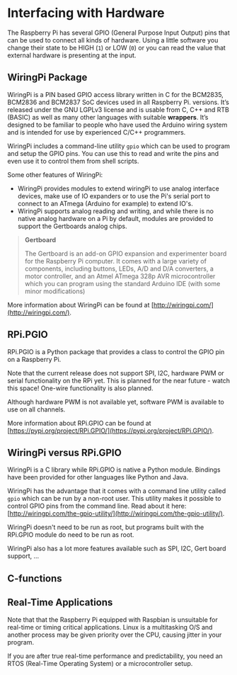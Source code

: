 # Interfacing with Hardware

<!-- Introduction on the options
  WiringPi
  RPi.GPIO
  C-functions
 -->

The Raspberry Pi has several GPIO (General Purpose Input Output) pins that can be used to connect all kinds of hardware. Using a little software you change their state to be HIGH (`1`) or LOW (`0`) or you can read the value that external hardware is presenting at the input.

## WiringPi Package

WiringPi is a PIN based GPIO access library written in C for the BCM2835, BCM2836 and BCM2837 SoC devices used in all Raspberry Pi. versions. It’s released under the GNU LGPLv3 license and is usable from C, C++ and RTB (BASIC) as well as many other languages with suitable **wrappers**. It’s designed to be familiar to people who have used the Arduino wiring system and is intended for use by experienced C/C++ programmers.

WiringPi includes a command-line utility `gpio` which can be used to program and setup the GPIO pins. You can use this to read and write the pins and even use it to control them from shell scripts.

Some other features of WiringPi:

* WiringPi provides modules to extend wiringPi to use analog interface devices, make use of IO expanders or to use the Pi's serial port to connect to an ATmega (Arduino for example) to extend IO's.
* WiringPi supports analog reading and writing, and while there is no native analog hardware on a Pi by default, modules are provided to support the Gertboards analog chips.

> **Gertboard**
>
> The Gertboard is an add-on GPIO expansion and experimenter board for the Raspberry Pi computer. It comes with a large variety of components, including buttons, LEDs, A/D and D/A converters, a motor controller, and an Atmel ATmega 328p AVR microcontroller which you can program using the standard Arduino IDE (with some minor modifications)

More information about WiringPi can be found at [http://wiringpi.com/](http://wiringpi.com/).

## RPi.PGIO

RPi.PGIO is a Python package that provides a class to control the GPIO pin on a Raspberry Pi.

Note that the current release does not support SPI, I2C, hardware PWM or serial functionality on the RPi yet. This is planned for the near future - watch this space! One-wire functionality is also planned.

Although hardware PWM is not available yet, software PWM is available to use on all channels.

More information about RPi.GPIO can be found at [https://pypi.org/project/RPi.GPIO/](https://pypi.org/project/RPi.GPIO/).

## WiringPi versus RPi.GPIO

WiringPi is a C library while RPi.GPIO is native a Python module. Bindings have been provided for other languages like Python and Java.

WiringPi has the advantage that it comes with a command line utility called `gpio` which can be run by a non-root user. This utility makes it possible to control GPIO pins from the command line. Read about it here: [http://wiringpi.com/the-gpio-utility/](http://wiringpi.com/the-gpio-utility/).

WiringPi doesn't need to be run as root, but programs built with the RPi.GPIO module do need to be run as root.

WiringPi also has a lot more features available such as SPI, I2C, Gert board support, ...

## C-functions

<!-- TODO: Small section on C-functions versus Python -->

## Real-Time Applications

Note that that the Raspberry Pi equipped with Raspbian is unsuitable for real-time or timing critical applications. Linux is a multitasking O/S and another process may be given priority over the CPU, causing jitter in your program.

If you are after true real-time performance and predictability, you need an RTOS (Real-Time Operating System) or a microcontroller setup.